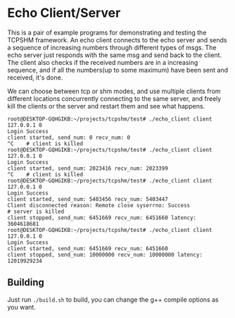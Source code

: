Echo Client/Server
==================

This is a pair of example programs for demonstrating and testing the TCPSHM framework. An echo client connects to the echo server and sends a sequence of increasing numbers through different types of msgs. The echo server just responds with the same msg and send back to the client. The client also checks if the received numbers are in a increasing sequence, and if all the numbers(up to some maximum) have been sent and received, it's done.

We can choose between tcp or shm modes, and use multiple clients from different locations concurrently connecting to the same server, and freely kill the clients or the server and restart them and see what happens.

```
root@DESKTOP-GQHGIKB:~/projects/tcpshm/test# ./echo_client client 127.0.0.1 0
Login Success
client started, send_num: 0 recv_num: 0
^C    # client is killed
root@DESKTOP-GQHGIKB:~/projects/tcpshm/test# ./echo_client client 127.0.0.1 0
Login Success
client started, send_num: 2023416 recv_num: 2023399
^C    # client is killed
root@DESKTOP-GQHGIKB:~/projects/tcpshm/test# ./echo_client client 127.0.0.1 0
Login Success
client started, send_num: 5403456 recv_num: 5403447
Client disconnected reason: Remote close syserrno: Success             # server is killed 
client stopped, send_num: 6451669 recv_num: 6451660 latency: 3604618681
root@DESKTOP-GQHGIKB:~/projects/tcpshm/test# ./echo_client client 127.0.0.1 0
Login Success
client started, send_num: 6451669 recv_num: 6451660
client stopped, send_num: 10000000 recv_num: 10000000 latency: 12019929234
```

## Building
Just run `./build.sh` to build, you can change the g++ compile options as you want.
